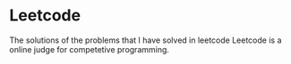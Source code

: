 # Leetcode
The solutions of the problems that I have solved in leetcode
Leetcode is a online judge for competetive programming.
